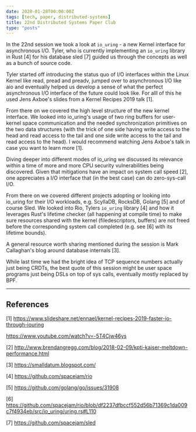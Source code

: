 ```yaml
---
date: 2020-01-28T00:00:00Z
tags: [tech, paper, distributed-systems]
title: 22nd Distributed Systems Paper Club
type: "posts"
---
```


In the 22nd session we took a look at `io_uring` - a new Kernel interface for
asynchronous I/O. Tyler, who is currently implementing an `io_uring` library in
Rust [4] for his database sled [7] guided us through the concepts as well as a
bunch of source code.

Tyler started off introducing the status quo of I/O interfaces within the Linux
Kernel like read, pread and preadv, jumped over to asynchronous I/O like aio and
eventually helped us develop a sense of what the perfect asynchronous I/O
interface of the future could look like. For alll of this he used Jens Axboe's
slides from a Kernel Recipes 2019 talk [1].

From there on we covered the high level structure of the new kernel interface.
We looked into io_uring's usage of two ring buffers for user-kernel space
communication and the needed synchronization primitives on the two data
structures (with the trick of one side having write access to the head and read
access to the tail and one side write access to the tail and read access to the
head). I would recommend watching Jens Axboe's talk in case you want to learn
more [1].

Diving deeper into different modes of io_uring we discussed its relevance within
a time of more and more CPU security vulnerabilities being discovered. Given
that mitigations have an impact on system call speed [2], one appreciates a I/O
interface that (in the best case) can do zero-sys-call I/O.

From there on we covered different projects adopting or looking into io_uring
for their I/O workloads, e.g. ScyllaDB, RocksDB, Golang [5] and of course Sled.
We looked into Rio, Tylers `io_uring` library [4] and how it leverages Rust's
lifetime checker (all happening at compile time) to make sure resources shared
with the kernel (filedescriptors, buffers) are not freed before the
corresponding system call completed (e.g. see [6] with its lifetime bounds).

A general resource worth sharing mentioned during the session is Mark
Callaghan's blog around database internals [3].

While last time we had the bright idea of TCP sequence numbers actually just
being CRDTs, the best quote of this session might be user space programs just
being DSLs on top of sys calls, eventually mostly replaced by BPF.


---

## References

[1]
https://www.slideshare.net/ennael/kernel-recipes-2019-faster-io-through-iouring

https://www.youtube.com/watch?v=-5T4Cjw46ys

[2]
http://www.brendangregg.com/blog/2018-02-09/kpti-kaiser-meltdown-performance.html

[3] https://smalldatum.blogspot.com/

[4] https://github.com/spacejam/rio

[5] https://github.com/golang/go/issues/31908

[6]
https://github.com/spacejam/rio/blob/df2237dfbccf552d56b71369c1da009c7f4934eb/src/io_uring/uring.rs#L110

[7] https://github.com/spacejam/sled
